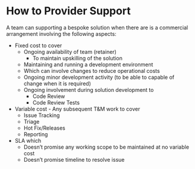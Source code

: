 # How to Provider Support

A team can supporting a bespoke solution when there are is a commercial arrangement involving the following aspects:
-	Fixed cost to cover
    - Ongoing availability of team  (retainer)
        - To maintain upskilling of the solution 
    - Maintaining and running a development environment
    -   Which can involve changes to reduce operational costs
    - Ongoing minor development activity (to be able to capable of change when it is required)
    - Ongoing involvement during solution development to
        - Code Review
        - Code Review Tests
- Variable cost - Any subsequent T&M work to cover
    - Issue Tracking
    - Triage
    - Hot Fix/Releases
    - Reporting
- SLA which
    - Doesn’t promise any working scope to be maintained at no variable cost
    - Doesn’t promise timeline to resolve issue



